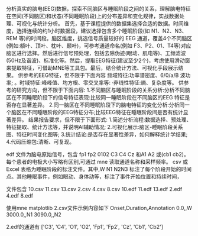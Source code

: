 分析真实的脑电(EEG)数据，探索不同脑区与睡眠阶段之间的关系，理解脑电特征在空间(不同脑区)和状态(不同睡眠阶段)上的分布差异和变化规律，实战数据处理、可视化与统计分析。
首先，基于课程提供的数据集选择合适的数据。时间维度，选择连续的约1小时数据段，建议选择包含多个睡眠阶段(如 N1、N2、N3、REM 等)的时间段。脑区维度，挑选信号质量较好的 EEG 通道，覆盖4个不同脑区(例如:额叶、顶叶、枕叶、颞叶)，可参考通道命名(例如 F3、P2、01、T4等)对应脑区进行选择。然后进行信号预处理，包括去除伪迹(眼动、肌电等)、工频滤波(50Hz及谐波)、标准化等。然后，提取EEG特征(建议至少2个)，考虑使用滑动窗来提取特征，可借助MNE等工具包。最后，结合统计方法、可视化手段展示结果。
供参考的EEG特征，但不限于下面内容
频域特征:功率谱密度、6/0/a/B 波功率;
。时域特征:峰峰值、均方根、零交叉率等:
·非线性特征:熵、复杂度等。
供参考的研究方向，但不限于下面内容:
1.不同脑区与睡眠阶段的关系分析:分析不同脑区在不同睡眠阶段下的信号特征表现:比较同一睡眠阶段在不同脑区的EEG 特征是否存在显著差异。
2.同一脑区在不同睡眠阶段下的脑电特征的变化分析:分析同一个脑区在不同睡眠阶段的EEG特征分布;比较EEG特征在睡眠阶段间是否有统计显著差异。
结果报告要求，但不限于下面形式:
1.简述分析流程:数据选择、预处理、特征提取、统计方法等，并说明AI辅助情况;
2.可视化展示:脑区-睡眠阶段关系图、特征时间变化图等;
3.统计结论:是否存在显著性差异，如何解释统计学结果;
4.代码压缩包:清晰、可复现。

edf 文件为脑电原始信号，包含 fp1 fp2 0102 C3 C4 Cz 和A1 A2 或(cb1 cb2)。每个患者的电极大小写略有区别,可通过 mne 读取通道名称和采样频率。
csv 或 Excel 表格为睡眠阶段的标注文件。其中,W N1 N2N3 标注了每个阶段开始的时间点。其他睡眠事件，例如眼动、身体动等，标注了事件开始位置和持续时间，

文件包含
10.csv  11.csv  13.csv  2.csv  4.csv  8.csv
10.edf  11.edf  13.edf  2.edf  4.edf  8.edf

使用mne matplotlib
2.csv文件示例内容如下
Onset,Duration,Annotation
0.0,,W
3000.0,,N1
3090.0,,N2

2.edf的通道有 ['C3', 'C4', 'O1', 'O2', 'Fp1', 'Fp2', 'Cz', 'Cb1', 'Cb2']